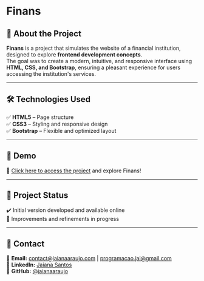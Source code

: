 # Finans  

## 🚀 About the Project  
**Finans** is a project that simulates the website of a financial institution, designed to explore **frontend development concepts**.  
The goal was to create a modern, intuitive, and responsive interface using **HTML, CSS, and Bootstrap**, ensuring a pleasant experience for users accessing the institution's services.  

---

## 🛠️ Technologies Used  
✅ **HTML5** – Page structure  
✅ **CSS3** – Styling and responsive design  
✅ **Bootstrap** – Flexible and optimized layout  

---

## 📸 Demo  
🔗 [Click here to access the project](https://jaianaaraujo.github.io/Finans/) and explore Finans!  

---

## 📌 Project Status  
✔️ Initial version developed and available online  
🔄 Improvements and refinements in progress  

---

## 📩 Contact  
📧 **Email:** [contact@jaianaaraujo.com](mailto:contact@jaianaaraujo.com) | [programacao.jai@gmail.com](mailto:programacao.jai@gmail.com)  
💼 **LinkedIn:** [Jaiana Santos](https://www.linkedin.com/in/jaiana-santos-dev/)  
📂 **GitHub:** [@jaianaaraujo](https://github.com/jaianaaraujo/)